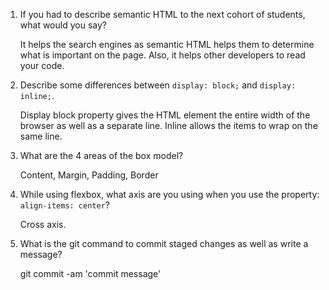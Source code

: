 1. If you had to describe semantic HTML to the next cohort of students, what would you say?
    
    It helps the search engines as semantic HTML helps them to determine what is important on the page. Also, it helps other developers to read your code.

2. Describe some differences between ```display: block;``` and ```display: inline;```.

    Display block property gives the HTML element the entire width of the browser as well as a separate line. Inline allows the items to wrap on the same line.

3. What are the 4 areas of the box model?

    Content, Margin, Padding, Border

4. While using flexbox, what axis are you using when you use the property: ```align-items: center```?
    
    Cross axis.

5. What is the git command to commit staged changes as well as write a message? 

    git commit -am 'commit message'